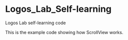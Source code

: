 # Logos_Lab_Self-learning
Logos Lab self-learning code

This is the example code showing how ScrollView works.

